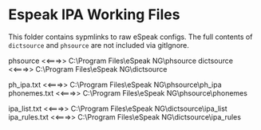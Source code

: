 # Espeak IPA Working Files

This folder contains sypmlinks to raw eSpeak configs.
The full contents of `dictsource` and `phsource` are not included via gitIgnore. 

phsource <<===>> C:\Program Files\eSpeak NG\phsource
dictsource <<===>> C:\Program Files\eSpeak NG\dictsource

ph\_ipa.txt <<===>> C:\Program Files\eSpeak NG\phsource\ph\_ipa
phonemes.txt <<===>> C:\Program Files\eSpeak NG\phsource\phonemes

ipa\_list.txt <<===>> C:\Program Files\eSpeak NG\dictsource\ipa\_list
ipa\_rules.txt <<===>> C:\Program Files\eSpeak NG\dictsource\ipa_rules